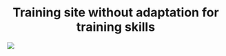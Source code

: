 <h1 align="center">Training site without adaptation for training skills</h1>
<img src="https://raw.githubusercontent.com/AndreyChiruk/images/main/gpt.PNG?token=GHSAT0AAAAAACDOBVQ2WNO6S6RZS3XSVXSGZFDCQMA">
